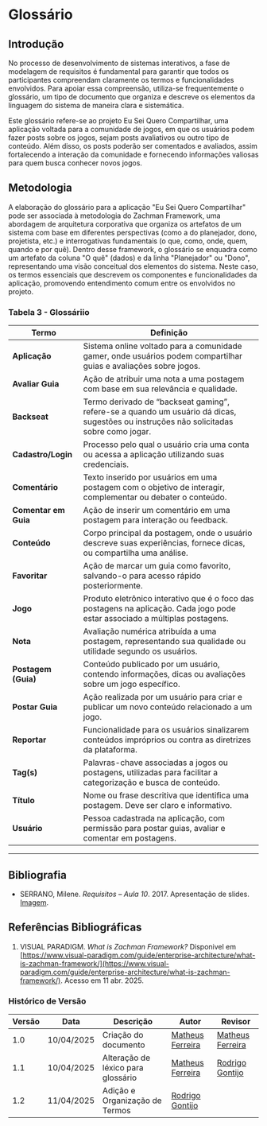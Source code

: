 # Glossário

## Introdução

No processo de desenvolvimento de sistemas interativos, a fase de modelagem de requisitos é fundamental para garantir que todos os participantes compreendam claramente os termos e funcionalidades envolvidos. Para apoiar essa compreensão, utiliza-se frequentemente o glossário, um tipo de documento que organiza e descreve os elementos da linguagem do sistema de maneira clara e sistemática.

Este glossário refere-se ao projeto Eu Sei Quero Compartilhar, uma aplicação voltada para a comunidade de jogos, em que os usuários podem fazer posts sobre os jogos, sejam posts avaliativos ou outro tipo de conteúdo. Além disso, os posts poderão ser comentados e avaliados, assim fortalecendo a interação da comunidade e fornecendo informações valiosas para quem busca conhecer novos jogos.

## Metodologia

A elaboração do glossário para a aplicação "Eu Sei Quero Compartilhar" pode ser associada à metodologia do Zachman Framework, uma abordagem de arquitetura corporativa que organiza os artefatos de um sistema com base em diferentes perspectivas (como a do planejador, dono, projetista, etc.) e interrogativas fundamentais (o que, como, onde, quem, quando e por quê). Dentro desse framework, o glossário se enquadra como um artefato da coluna "O quê" (dados) e da linha "Planejador" ou "Dono", representando uma visão conceitual dos elementos do sistema. Neste caso, os termos essenciais que descrevem os componentes e funcionalidades da aplicação, promovendo entendimento comum entre os envolvidos no projeto.


### Tabela 3 - Glossáriio

| **Termo**            | **Definição** |
|----------------------|---------------|
| **Aplicação**        | Sistema online voltado para a comunidade gamer, onde usuários podem compartilhar guias e avaliações sobre jogos. |
| **Avaliar Guia**     | Ação de atribuir uma nota a uma postagem com base em sua relevância e qualidade. |
| **Backseat**         | Termo derivado de “backseat gaming”, refere-se a quando um usuário dá dicas, sugestões ou instruções não solicitadas sobre como jogar. |
| **Cadastro/Login**   | Processo pelo qual o usuário cria uma conta ou acessa a aplicação utilizando suas credenciais. |
| **Comentário**       | Texto inserido por usuários em uma postagem com o objetivo de interagir, complementar ou debater o conteúdo. |
| **Comentar em Guia** | Ação de inserir um comentário em uma postagem para interação ou feedback. |
| **Conteúdo**         | Corpo principal da postagem, onde o usuário descreve suas experiências, fornece dicas, ou compartilha uma análise. |
| **Favoritar**        | Ação de marcar um guia como favorito, salvando-o para acesso rápido posteriormente. |
| **Jogo**             | Produto eletrônico interativo que é o foco das postagens na aplicação. Cada jogo pode estar associado a múltiplas postagens. |
| **Nota**             | Avaliação numérica atribuída a uma postagem, representando sua qualidade ou utilidade segundo os usuários. |
| **Postagem (Guia)**  | Conteúdo publicado por um usuário, contendo informações, dicas ou avaliações sobre um jogo específico. |
| **Postar Guia**      | Ação realizada por um usuário para criar e publicar um novo conteúdo relacionado a um jogo. |
| **Reportar**         |  Funcionalidade para os usuários sinalizarem conteúdos impróprios ou contra as diretrizes da plataforma. |
| **Tag(s)**           | Palavras-chave associadas a jogos ou postagens, utilizadas para facilitar a categorização e busca de conteúdo. |
| **Título**           | Nome ou frase descritiva que identifica uma postagem. Deve ser claro e informativo. |
| **Usuário**          | Pessoa cadastrada na aplicação, com permissão para postar guias, avaliar e comentar em postagens. |




---


## Bibliografia

- SERRANO, Milene. *Requisitos – Aula 10*. 2017. Apresentação de slides. [Imagem](../../Imagens/refLéxico.png).

## Referências Bibliográficas

1. VISUAL PARADIGM. *What is Zachman Framework?* Disponivel em [https://www.visual-paradigm.com/guide/enterprise-architecture/what-is-zachman-framework/](https://www.visual-paradigm.com/guide/enterprise-architecture/what-is-zachman-framework/). Acesso em 11 abr. 2025.

### Histórico de Versão

| Versão | Data       | Descrição                                      | Autor                                                     | Revisor                            |
|--------|------------|------------------------------------------------|-----------------------------------------------------------|------------------------------------|
| 1.0    | 10/04/2025 | Criação do documento                           | [Matheus Ferreira](https://github.com/matferreira1)             | [Matheus Ferreira](https://github.com/matferreira1)  |
| 1.1    | 10/04/2025 | Alteração de léxico para glossário                          | [Matheus Ferreira](https://github.com/matferreira1)             | [Rodrigo Gontijo](https://github.com/rodrigogontijoo)  |
| 1.2    |  11/04/2025  | Adição e Organização de Termos |[Rodrigo Gontijo](https://github.com/rodrigogontijoo) || |